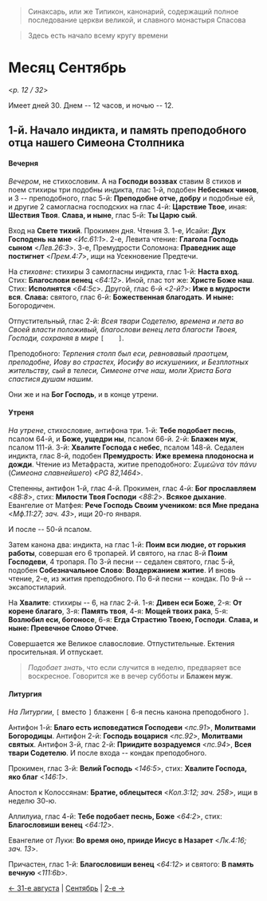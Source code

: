 
> Синаксарь, или же Типикон, канонарий, содержащий полное последование церкви великой, 
и славного монастыря Спасова

> Здесь есть начало всему кругу времени

# Месяц Сентябрь

<*p. 12 / 32*>

Имеет дней 30. Днем -- 12 часов, и ночью -- 12.

## 1-й. Начало индикта, и память преподобного отца нашего Симеона Столпника

#### Вечерня

*Вечером*, не стихословим. А на **Господи воззвах** ставим 8 стихов и поем стихиры три подобны индикта, 
глас 1-й, подобен **Небесных чинов**, и 3 -- преподобного, глас 5-й: **Преподобне отче, добру** и подобные 
ей, и другие 2 самогласна господских на глас 4-й: **Царствие Твое**, иная: **Шествия Твоя**. 
**Слава, и ныне**, глас 5-й: **Ты Царю сый**.

Вход на **Свете тихий**. Прокимен дня. Чтения 3. 
1-е, Исайи: **Дух Господень на мне** <*Ис.61:1*>. 
2-е, Левита чтение: **Глагола Господь сыном** <*Лев.26:3*>. 
3-е, Премудрости Соломона: **Праведник аще постигнет** <*Прем.4:7*>, ищи на Усекновение Предтечи.

На *стиховне*: стихиры 3 самогласны индикта, глас 1-й: **Наста вход**. 
Стих: **Благослови венец** <*64:12*>. Иной, глас тот же: **Христе Боже наш**. 
Стих: **Исполнятся** <*64:5c*>. Другой, глас 6-й <*2-й?*>: **Иже в мудрости вся**. 
**Слава:** святого, глас 6-й: **Божественная благодать**. **И ныне:** Богородичен. 

Отпустительный, глас 2-й: *Всея твари Содетелю, времена и лета во Своей власти положивый, благослови 
венец лета благости Твоея, Господи, сохраняя в мире* `[    ]`. 

Преподобного: *Терпения столп был еси, ревновавый праотцем, преподобне, Иову во страстех, Иосифу 
во искушениих, и Безплотных жительству, сый в телеси, Симеоне отче наш, моли Христа Бога спастися 
душам нашим*.

Они же и на **Бог Господь**, и в конце утрени.

#### Утреня

*На утрене*, стихословие, антифона три. 
1-й: **Тебе подобает песнь**, псалом 64-й, и **Боже, ущедри ны**, псалом 66-й. 
2-й: **Блажен муж**, псалом 111-й. 
3-й: **Хвалите Господа с небес**, псалом 148-й. 
Седален индикта, глас 8-й, подобен **Премудрость**: **Иже времена плодоносна и дожди**. 
Чтение из Метафраста, житие преподобного: *Συμεῶνα τὸν πάνυ* (*Симеона славнейшего*) <*PG 82,1464*>. 

Степенны, антифон 1-й, глас 4-й. 
Прокимен, глас 4-й: **Бог прославляем** <*88:8*>, стих: **Милости Твоя Господи** <*88:2*>. 
**Всякое дыхание**. Евангелие от Матфея: **Рече Господь Своим учеником: вся Мне предана** <*Мф.11:27; зач. 43*>, 
ищи 20-го января. 

И после -- 50-й псалом. 

Затем канона два: индикта, на глас 1-й: **Поим вси людие, от горькия работы**, совершая его 6 тропарей. 
И святого, на глас 8-й **Поим Господеви**, 4 тропаря. 
По 3-й песни -- седален святого, глас 5-й, подобен **Собезначальное Слово**: **Воздержанием житие**. 
И вновь чтение, 2-е, из жития преподобного. 
По 6-й песни -- кондак. 
По 9-й -- эксапостиларий.

На **Хвалите**: стихиры -- 6, на глас 2-й. 1-я: **Дивен еси Боже**, 2-я: **От корене благаго**, 
3-я: **Память твоя**, 4-я: **Мощей твоих рака**, 5-я: **Возлюбил еси, богоносе**, 
6-я: **Егда Страстию Твоею, Господи**. **Слава, и ныне: Превечное Слово Отчее**. 

Совершается же Великое славословие. Отпустительные. Ектения просительная. И отпускает. 

> *Подобает знать*, что если случится в неделю, предваряет все воскресное. 
Говорится же в вечер субботы и **Блажен муж**.

#### Литургия

*На Литургии*, `[` вместо `]` блаженн `[` 6-я песнь канона преподобного `]`. 

Антифон 1-й: **Благо есть исповедатися Господеви** <*пс.91*>, **Молитвами Богородицы**. 
Антифон 2-й: **Господь воцарися** <*пс.92*>, **Молитвами святых**. 
Антифон 3-й, глас 2-й: **Приидите возрадуемся** <*пс.94*>, **Всея твари Содетелю**. 
И после входа -- кондак преподобного. 

Прокимен, глас 3-й: **Велий Господь** <*146:5*>, стих: **Хвалите Господа, яко благ** <*146:1*>. 

Апостол к Колоссянам: **Братие, облецытеся** <*Кол.3:12; зач. 258*>, ищи в неделю 30-ю. 

Аллилуиа, глас 4-й: **Тебе подобает песнь, Боже** <*64:2*>, стих: **Благословиши венец** <*64:12*>. 

Евангелие от Луки: **Во время оно, прииде Иисус в Назарет** <*Лк.4:16; зач. 13*>. 

Причастен, глас 1-й: **Благословиши венец** <*64:12*> и святого: **В память вечную** <*111:6b*>.

[← 31-е августа](../08_august/08_31_MES.ru.md) | [Сентябрь](README.md#1-й) | [2-е →](09_02_MES.ru.md)
